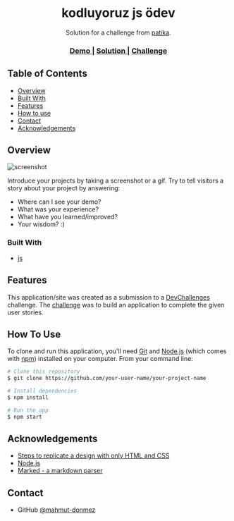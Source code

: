 <!-- Please update value in the {}  -->


<h1 align="center">kodluyoruz js ödev</h1>

<div align="center">
   Solution for a challenge from  <a href="https://www.patika.dev/tr" target="_blank">patika</a>.
</div>

<div align="center">
  <h3>
    <a href="https://elaborate-cupcake-24caad.netlify.app">
      Demo
    </a>
    <span> | </span>
    <a href="https://github.com/mahmut-donmez/kodluyoruz-js-dev">
      Solution
    </a>
    <span> | </span>
    <a href="">
      Challenge
    </a>
  </h3>
</div>

<!-- TABLE OF CONTENTS -->

## Table of Contents

- [Overview](#overview)
- [Built With](#built-with)
- [Features](#features)
- [How to use](#how-to-use)
- [Contact](#contact)
- [Acknowledgements](#acknowledgements)

<!-- OVERVIEW -->

## Overview

![screenshot](/image/Screenshot%202022-12-25%20at%2017-24-38%20Kodluyoruz%20Javascript%20Saat%20%C3%96devi.png)

Introduce your projects by taking a screenshot or a gif. Try to tell visitors a story about your project by answering:

- Where can I see your demo?
- What was your experience?
- What have you learned/improved?
- Your wisdom? :)

### Built With

<!-- This section should list any major frameworks that you built your project using. Here are a few examples.-->

- [js](https://www.javascript.com/)


## Features

<!-- List the features of your application or follow the template. Don't share the figma file here :) -->

This application/site was created as a submission to a [DevChallenges](https://devchallenges.io/challenges) challenge. The [challenge](https://devchallenges.io/challenges/TSqutYM4c5WtluM7QzGp) was to build an application to complete the given user stories.

## How To Use

<!-- Example:  -->

To clone and run this application, you'll need [Git](https://git-scm.com) and [Node.js](https://nodejs.org/en/download/) (which comes with [npm](http://npmjs.com)) installed on your computer. From your command line:

```bash
# Clone this repository
$ git clone https://github.com/your-user-name/your-project-name

# Install dependencies
$ npm install

# Run the app
$ npm start
```

## Acknowledgements

<!-- This section should list any articles or add-ons/plugins that helps you to complete the project. This is optional but it will help you in the future. For exmpale -->

- [Steps to replicate a design with only HTML and CSS](https://devchallenges-blogs.web.app/how-to-replicate-design/)
- [Node.js](https://nodejs.org/)
- [Marked - a markdown parser](https://github.com/chjj/marked)

## Contact


- GitHub [@mahmut-donmez](https://github.com/mahmut-donmez)

